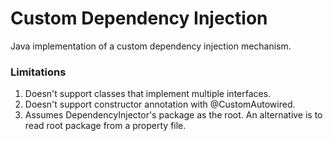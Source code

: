 # Custom Dependency Injection

Java implementation of a custom dependency injection mechanism.

### Limitations

1. Doesn't support classes that implement multiple interfaces.
2. Doesn't support constructor annotation with @CustomAutowired.
3. Assumes DependencyInjector's package as the root. An alternative is to read root package from a property file.